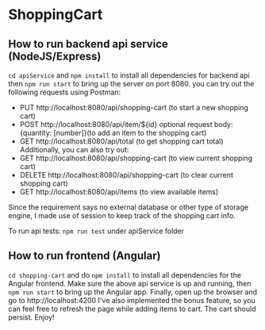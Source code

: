 # ShoppingCart

## How to run backend api service (NodeJS/Express)

`cd apiService` and `npm install` to install all dependencies for backend api
then `npm run start` to bring up the server on port 8080.
you can try out the following requests using Postman:
- PUT http://localhost:8080/api/shopping-cart (to start a new shopping cart)
- POST http://localhost:8080/api/item/${id} optional request body: {quantity: [number]}(to add an item to the shopping cart)
- GET http://localhost:8080/api/total (to get shopping cart total)
Additionally, you can also try out:
- GET http://localhost:8080/api/shopping-cart (to view current shopping cart)
- DELETE http://localhost:8080/api/shopping-cart (to clear current shopping cart)
- GET http://localhost:8080/api/items (to view available items)

Since the requirement says no external database or other type of storage engine, I made use of session to keep track of the shopping cart info.

To run api tests: `npm run test` under apiService folder

## How to run frontend (Angular)
`cd shopping-cart` and do `npm install` to install all dependencies for the Angular frontend.
Make sure the above api service is up and running, then `npm run start` to bring up the Angular app.
Finally, open up the browser and go to http://localhost:4200
I've also implemented the bonus feature, so you can feel free to refresh the page while adding items to cart. The cart should persist. Enjoy!